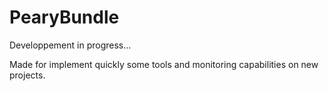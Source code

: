 PearyBundle
========================

Developpement in progress...

Made for implement quickly some tools and monitoring capabilities on new projects.